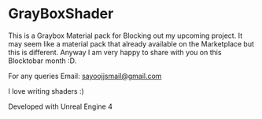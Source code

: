 # GrayBoxShader

This is a Graybox Material pack for Blocking out my upcoming project. It may seem like a material pack that already available on the Marketplace but this is different. Anyway I am very happy to share with you on this Blocktobar month :D.

For any queries
Email: sayoojjsmail@gmail.com

I love writing shaders :) 

Developed with Unreal Engine 4
